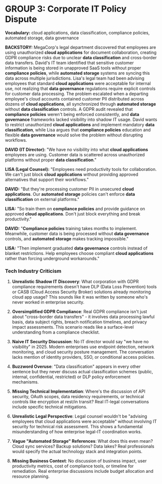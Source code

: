 # GROUP 3: Corporate IT Policy Dispute

**Vocabulary:** cloud applications, data classification, compliance policies, automated storage, data governance

**BACKSTORY:** MegaCorp's legal department discovered that employees are using unauthorized **cloud applications** for document collaboration, creating GDPR compliance risks due to unclear **data classification** and cross-border data transfers. David's IT team identified that sensitive customer information is being stored in unapproved SaaS tools without proper **compliance policies**, while **automated storage** systems are syncing this data across multiple jurisdictions. Lisa's legal team had been advising employees that standard **cloud applications** were acceptable for internal use, not realizing that **data governance** regulations require explicit controls for customer data processing. The problem escalated when a departing employee's cloud accounts contained customer PII distributed across dozens of **cloud applications**, all synchronized through **automated storage** without **data classification** controls. A GDPR audit revealed that **compliance policies** weren't being enforced consistently, and **data governance** frameworks lacked visibility into shadow IT usage. David wants to restrict unauthorized **cloud applications** and implement mandatory **data classification**, while Lisa argues that **compliance policies** education and flexible **data governance** would solve the problem without disrupting workflows.

**DAVID (IT Director):** "We have no visibility into what **cloud applications** employees are using. Customer data is scattered across unauthorized platforms without proper **data classification**."

**LISA (Legal Counsel):** "Employees need productivity tools for collaboration. We can't just block **cloud applications** without providing approved alternatives that support their workflows."

**DAVID:** "But they're processing customer PII in unsecured **cloud applications**. Our **automated storage** policies can't enforce **data classification** on external platforms."

**LISA:** "So train them on **compliance policies** and provide guidance on approved **cloud applications**. Don't just block everything and break productivity."

**DAVID:** "**Compliance policies** training takes months to implement. Meanwhile, customer data is being processed without **data governance** controls, and **automated storage** makes tracking impossible."

**LISA:** "Then implement graduated **data governance** controls instead of blanket restrictions. Help employees choose compliant **cloud applications** rather than forcing underground workarounds."

### Tech Industry Criticism

1. **Unrealistic Shadow IT Discovery**: What corporation with GDPR compliance requirements doesn't have DLP (Data Loss Prevention) tools or CASB (Cloud Access Security Broker) solutions already monitoring cloud app usage? This sounds like it was written by someone who's never worked in enterprise security.

2. **Oversimplified GDPR Compliance**: Real GDPR compliance isn't just about "cross-border data transfers" - it involves data processing lawful basis, data subject rights, breach notification timelines, and privacy impact assessments. This scenario reads like a surface-level understanding from a compliance checklist.

3. **Naive IT Security Discussion**: No IT director would say "we have no visibility" in 2025. Modern enterprises use endpoint detection, network monitoring, and cloud security posture management. The conversation lacks mention of identity providers, SSO, or conditional access policies.

4. **Buzzword Overuse**: "Data classification" appears in every other sentence but they never discuss actual classification schemes (public, internal, confidential, restricted) or DLP policy enforcement mechanisms.

5. **Missing Technical Implementation**: Where's the discussion of API security, OAuth scopes, data residency requirements, or technical controls like encryption at rest/in transit? Real IT-legal conversations include specific technical mitigations.

6. **Unrealistic Legal Perspective**: Legal counsel wouldn't be "advising employees that cloud applications were acceptable" without involving IT security for technical risk assessment. This shows a fundamental misunderstanding of how enterprise legal-IT coordination works.

7. **Vague "Automated Storage" References**: What does this even mean? Cloud sync services? Backup solutions? Data lakes? Real professionals would specify the actual technology stack and integration points.

8. **Missing Business Context**: No discussion of business impact, user productivity metrics, cost of compliance tools, or timeline for remediation. Real enterprise discussions include budget allocation and resource planning.